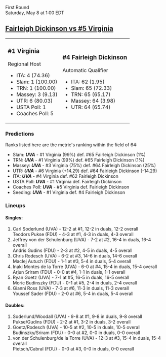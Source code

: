 First Round  
Saturday, May 8 at 1:00 EDT
## [Fairleigh Dickinson vs #5 Virginia](https://www.ncaa.com/game/5833378) 

<table><tr><td>  

### #1 Virginia  

Regional Host  
- ITA: 4 (74.36)  
- Slam: 1 (100.00)  
- TRN: 1 (100.00)  
- Massey: 3 (9.13)  
- UTR: 6 (80.03)  
- USTA Poll: 1  
- Coaches Poll: 5  

</td><td>  

### #4 Fairleigh Dickinson  

Automatic Qualifier  
- ITA: 62 (1.95)  
- Slam: 65 (72.33)  
- TRN: 65 (65.17)  
- Massey: 64 (3.98)  
- UTR: 64 (65.74)  

</td></tr></table>  

 ### Predictions  

Ranks listed here are the metric's ranking within the field of 64:  
- Slam: ***UVA*** - #1 Virginia (99%) def. #65 Fairleigh Dickinson (1%)  
- TRN: ***UVA*** - #1 Virginia (99%) def. #65 Fairleigh Dickinson (1%)  
- Massey: ***UVA*** - #3 Virginia (75%) def. #64 Fairleigh Dickinson (25%)  
- UTR: ***UVA*** - #6 Virginia (+14.29) def. #64 Fairleigh Dickinson (-14.29)  
- ITA: ***UVA*** - #4 Virginia def. #62 Fairleigh Dickinson  
- USTA Poll: ***UVA*** - #1 Virginia def. Fairleigh Dickinson  
- Coaches Poll: ***UVA*** - #5 Virginia def. Fairleigh Dickinson  
- Seeding: ***UVA*** - #1 Virginia def. #4 Fairleigh Dickinson  

 ### Lineups  

 #### Singles:  
1. Carl Soderlund (UVA) - 12-2 at #1, 12-2 in duals, 12-2 overall  
  Teodors Pukse (FDU) - 4-3 at #1, 4-3 in duals, 4-3 overall
2. Jeffrey von der Schulenburg (UVA) - 7-2 at #2, 16-4 in duals, 16-4 overall  
  Andris Gudins (FDU) - 2-3 at #2, 4-5 in duals, 4-5 overall
3. Chris Rodesch (UVA) - 6-2 at #3, 14-6 in duals, 14-6 overall  
  MacIej Autuch (FDU) - 1-1 at #3, 5-4 in duals, 5-4 overall
4. Inaki Montes de la Torre (UVA) - 6-0 at #4, 15-4 in duals, 15-4 overall  
  Arjun Sriram (FDU) - 0-0 at #4, 1-1 in duals, 1-1 overall
5. Ryan Goetz (UVA) - 7-1 at #5, 16-5 in duals, 16-5 overall  
  Moric Budinszky (FDU) - 0-1 at #5, 2-4 in duals, 2-4 overall
6. Gianni Ross (UVA) - 7-3 at #6, 11-3 in duals, 11-3 overall  
  Youssef Sader (FDU) - 2-0 at #6, 5-4 in duals, 5-4 overall

 #### Doubles:  
1. Soderlund/Woodall (UVA) - 9-8 at #1, 9-8 in duals, 9-8 overall  
  Pukse/Gudins (FDU) - 2-2 at #1, 3-2 in duals, 3-2 overall
2. Goetz/Rodesch (UVA) - 10-5 at #2, 10-5 in duals, 10-5 overall  
  Budinszky/Sriram (FDU) - 0-0 at #2, 0-0 in duals, 0-0 overall
3. von der Schulenburg/de la Torre (UVA) - 12-3 at #3, 15-4 in duals, 15-4 overall  
  Pietsch/Cabral (FDU) - 0-0 at #3, 0-0 in duals, 0-0 overall